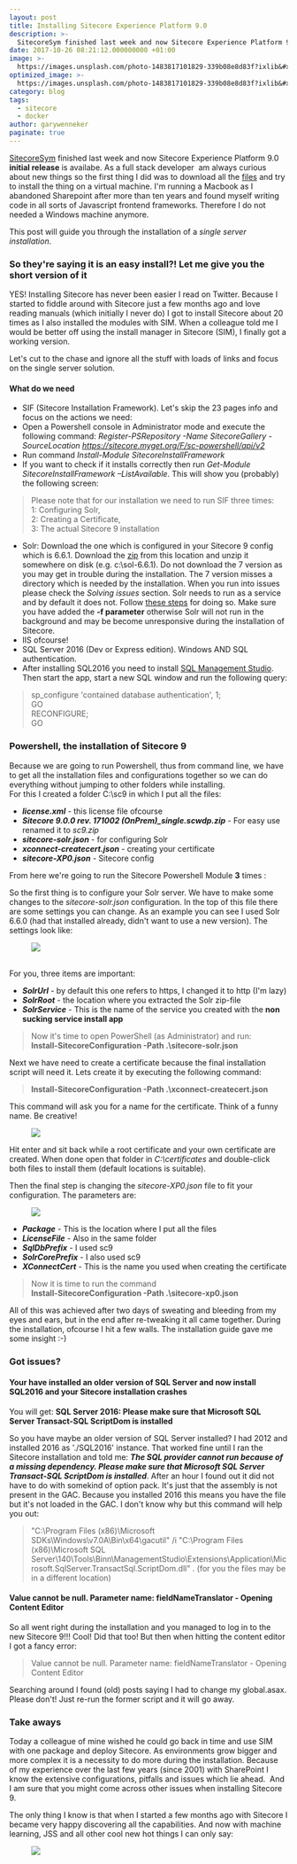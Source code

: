 ```yaml
---
layout: post
title: Installing Sitecore Experience Platform 9.0
description: >-
  SitecoreSym finished last week and now Sitecore Experience Platform 9.0 initial release is availabe. As a full stack developer  am always curious about new things so the first thing I did was to download all the files and try to install the thing on a virtual machine. I&#x27;m running
date: 2017-10-26 08:21:12.000000000 +01:00
image: >-
  https://images.unsplash.com/photo-1483817101829-339b08e8d83f?ixlib&#x3D;rb-0.3.5&amp;q&#x3D;80&amp;fm&#x3D;jpg&amp;crop&#x3D;entropy&amp;cs&#x3D;tinysrgb&amp;w&#x3D;1080&amp;fit&#x3D;max&amp;ixid&#x3D;eyJhcHBfaWQiOjExNzczfQ&amp;s&#x3D;8585859b49160313c441f8f89ba8ca5d
optimized_image: >-
  https://images.unsplash.com/photo-1483817101829-339b08e8d83f?ixlib&#x3D;rb-0.3.5&amp;q&#x3D;80&amp;fm&#x3D;jpg&amp;crop&#x3D;entropy&amp;cs&#x3D;tinysrgb&amp;w&#x3D;1080&amp;fit&#x3D;max&amp;ixid&#x3D;eyJhcHBfaWQiOjExNzczfQ&amp;s&#x3D;8585859b49160313c441f8f89ba8ca5d
category: blog
tags:
  - sitecore
  - docker
author: garywenneker
paginate: true
---
```

<p><a href="https://www.sitecore.net/events/symposium-2017/introduction">SitecoreSym</a> finished last week and now Sitecore Experience Platform 9.0 <strong>initial release</strong> is availabe. As a full stack developer  am always curious about new things so the first thing I did was to download all the <a href="https://dev.sitecore.net/Downloads/Sitecore_Experience_Platform/90/Sitecore_Experience_Platform_90_Initial_Release.aspx">files</a> and try to install the thing on a virtual machine. I'm running a Macbook as I abandoned Sharepoint after more than ten years and found myself writing code in all sorts of Javascript frontend frameworks. Therefore I do not needed a Windows machine anymore.</p><p>This post will guide you through the installation of a <em>single server installation</em>.</p><h3 id="so-they-re-saying-it-is-an-easy-install-let-me-give-you-the-short-version-of-it">So they're saying it is an easy install?! Let me give you the short version of it</h3><p>YES! Installing Sitecore has never been easier I read on Twitter. Because I started to fiddle around with Sitecore just a few months ago and love reading manuals (which initially I never do) I got to install Sitecore about 20 times as I also installed the modules with SIM. When a colleague told me I would be better off using the install manager in Sitecore (SIM), I finally got a working version.</p><p>Let's cut to the chase and ignore all the stuff with loads of links and focus on the single server solution.</p><h4 id="what-do-we-need">What do we need</h4><ul><li>SIF (Sitecore Installation Framework). Let's skip the 23 pages info and focus on the actions we need:</li><li>Open a Powershell console in Administrator mode and execute the following command: <em>Register-PSRepository -Name SitecoreGallery -SourceLocation <a href="https://sitecore.myget.org/F/sc-powershell/api/v2">https://sitecore.myget.org/F/sc-powershell/api/v2</a></em></li><li>Run command <em>Install-Module SitecoreInstallFramework</em></li><li>If you want to check if it installs correctly then run <em>Get-Module SitecoreInstallFramework –ListAvailable</em>. This will show you (probably) the following screen: </li></ul><blockquote>Please note that for our installation we need to run SIF three times:<br>1: Configuring Solr,<br>2: Creating a Certificate,<br>3: The actual Sitecore 9 installation</blockquote><ul><li> Solr: Download the one which is configured in your Sitecore 9 config which is 6.6.1. Download the <a href="http://www.apache.org/dyn/closer.lua/lucene/solr/6.6.1">zip</a> from this location and unzip it somewhere on disk (e.g. c:\sol-6.6.1). Do not download the 7 version as you may get in trouble during the installation. The 7 version misses a directory which is needed by the installation. When you run into issues please check the <em>Solving issues</em> section. Solr needs to run as a service and by default it does not. Follow <a href="https://www.norconex.com/how-to-run-solr5-as-a-service-on-windows/">these steps</a> for doing so. Make sure you have added the <strong>-f parameter</strong> otherwise Solr will not run in the background and may be become unresponsive during the installation of Sitecore. </li><li> IIS ofcourse! </li><li> SQL Server 2016 (Dev or Express edition). Windows AND SQL authentication. </li><li> After installing SQL2016 you need to install <a href="https://go.microsoft.com/fwlink/?linkid=858904">SQL Management Studio</a>.   Then start the app, start a new SQL window and run the following query: </li></ul><blockquote>sp_configure 'contained database authentication', 1;<br>GO<br>RECONFIGURE;<br>GO</blockquote><h3 id="powershell-the-installation-of-sitecore-9">Powershell, the installation of Sitecore 9</h3><p>Because we are going to run Powershell, thus from command line, we have to get all the installation files and configurations together so we can do everything without jumping to other folders while installing.<br>For this I created a folder C:\sc9 in which I put all the files:</p><ul><li><em><strong>license.xml</strong></em> - this license file ofcourse</li><li><em><strong>Sitecore 9.0.0 rev. 171002 (OnPrem)_single.scwdp.zip</strong></em> - For easy use renamed it to <em>sc9.zip</em></li><li><em><strong>sitecore-solr.json</strong></em> - for configuring Solr</li><li><em><strong>xconnect-createcert.json</strong></em> - creating your certificate</li><li><em><strong>sitecore-XP0.json</strong></em> - Sitecore config</li></ul><p>From here we're going to run the Sitecore Powershell Module <strong>3</strong> times :</p><p>So the first thing is to configure your Solr server. We have to make some changes to the <em>sitecore-solr.json</em> configuration. In the top of this file there are some settings you can change. As an example you can see I used Solr 6.6.0 (had that installed already, didn't want to use a new version). The settings look like:</p><figure class="kg-image-card"><img src="/assets/img/uploads/2017/10/solrconfig.png" class="kg-image"></figure><p><br>For you, three items are important:</p><ul><li><em><strong>SolrUrl</strong></em> - by default this one refers to https, I changed it to http (I'm lazy)</li><li><em><strong>SolrRoot</strong></em> - the location where you extracted the Solr zip-file</li><li><em><strong>SolrService</strong></em> - This is the name of the service you created with the <strong>non sucking service install app</strong></li></ul><blockquote>Now it's time to open PowerShell (as Administrator) and run:<br><strong>Install-SitecoreConfiguration -Path .\sitecore-solr.json</strong></blockquote><p>Next we have need to create a certificate because the final installation script will need it. Lets create it by executing the following command:</p><blockquote><strong>Install-SitecoreConfiguration -Path .\xconnect-createcert.json</strong></blockquote><p>This command will ask you for a name for the certificate. Think of a funny name. Be creative!</p><figure class="kg-image-card"><img src="/assets/img/uploads/2017/10/createcert.png" class="kg-image"></figure><p>Hit enter and sit back while a root certificate and your own certificate are created. When done open that folder in <em>C:\certificates</em> and double-click both files to install them (default locations is suitable).</p><p>Then the final step is changing the <em>sitecore-XP0.json</em> file to fit your configuration. The parameters are:</p><figure class="kg-image-card"><img src="/assets/img/uploads/2017/10/xp0config.png" class="kg-image"></figure><ul><li><em><strong>Package</strong></em> - This is the location where I put all the files</li><li><em><strong>LicenseFile</strong></em> - Also in the same folder</li><li><em><strong>SqlDbPrefix</strong></em> - I used sc9</li><li><em><strong>SolrCorePrefix</strong></em> - I also used sc9</li><li><em><strong>XConnectCert</strong></em> - This is the name you used when creating the certificate</li></ul><blockquote>Now it is time to run the command<br><strong>Install-SitecoreConfiguration -Path .\sitecore-xp0.json</strong></blockquote><p>All of this was achieved after two days of sweating and bleeding from my eyes and ears, but in the end after re-tweaking it all came together. During the installation, ofcourse I hit a few walls. The installation guide gave me some insight :-)</p><h3 id="got-issues">Got issues?</h3><h4 id="your-have-installed-an-older-version-of-sql-server-and-now-install-sql2016-and-your-sitecore-installation-crashes">Your have installed an older version of SQL Server and now install SQL2016 and your Sitecore installation crashes</h4><p>You will get: <strong>SQL Server 2016: Please make sure that Microsoft SQL Server Transact-SQL ScriptDom is installed</strong></p><p>So you have maybe an older version of SQL Server installed? I had 2012 and installed 2016 as './SQL2016' instance. That worked fine until I ran the Sitecore installation and told me: <em><strong>The SQL provider cannot run because of a missing dependency. Please make sure that Microsoft SQL Server Transact-SQL ScriptDom is installed</strong></em>. After an hour I found out it did not have to do with somekind of option pack. It's just that the assembly is not present in the GAC. Because you installed 2016 this means you have the file but it's not loaded in the GAC. I don't know why but this command will help you out:</p><blockquote>"C:\Program Files (x86)\Microsoft SDKs\Windows\v7.0A\Bin\x64\gacutil" /i "C:\Program Files (x86)\Microsoft SQL Server\140\Tools\Binn\ManagementStudio\Extensions\Application\Microsoft.SqlServer.TransactSql.ScriptDom.dll" . (for you the files may be in a different location)</blockquote><h4 id="value-cannot-be-null-parameter-name-fieldnametranslator-opening-content-editor">Value cannot be null. Parameter name: fieldNameTranslator - Opening Content Editor</h4><p>So all went right during the installation and you managed to log in to the new Sitecore 9!!! Cool! Did that too! But then when hitting the content editor I got a fancy error:</p><blockquote>Value cannot be null. Parameter name: fieldNameTranslator - Opening Content Editor</blockquote><p>Searching around I found (old) posts saying I had to change my global.asax. Please don't! Just re-run the former script and it will go away.</p><h3 id="take-aways">Take aways</h3><p>Today a colleague of mine wished he could go back in time and use SIM with one package and deploy Sitecore. As environments grow bigger and more complex it is a necessity to do more during the installation. Because of my experience over the last few years (since 2001) with SharePoint I know the extensive configurations, pitfalls and issues which lie ahead.  And I am sure that you might come across other issues when installing Sitecore 9.</p><p>The only thing I know is that when I started a few months ago with Sitecore I became very happy discovering all the capabilities. And now with machine learning, JSS and all other cool new hot things I can only say:</p><figure class="kg-image-card"><img src="/assets/img/uploads/2017/10/Keep_Calm_and_Carry_On_Poster.svg-1.png" class="kg-image"></figure>
